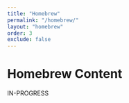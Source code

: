 ```yaml
---
title: "Homebrew"
permalink: "/homebrew/"
layout: "homebrew"
order: 3
exclude: false
---
```

# Homebrew Content

IN-PROGRESS